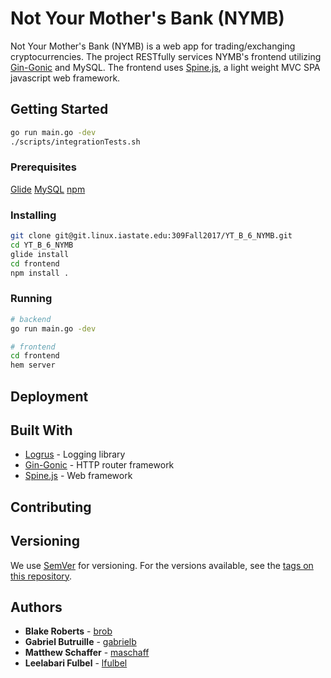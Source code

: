 # Not Your Mother's Bank (NYMB)

Not Your Mother's Bank (NYMB) is a web app for trading/exchanging cryptocurrencies. The project
RESTfully services NYMB's frontend utilizing [Gin-Gonic](https://github.com/gin-gonic/gin) and MySQL.
The frontend uses [Spine.js](http://spine.github.io/), a light weight MVC SPA javascript web framework.

## Getting Started

```bash
go run main.go -dev
./scripts/integrationTests.sh
```

### Prerequisites

[Glide](https://github.com/Masterminds/glide)
[MySQL](https://www.mysql.com/)
[npm](https://www.npmjs.com/)

### Installing

```bash
git clone git@git.linux.iastate.edu:309Fall2017/YT_B_6_NYMB.git
cd YT_B_6_NYMB
glide install
cd frontend
npm install .
```

### Running

```bash
# backend
go run main.go -dev

# frontend
cd frontend
hem server
```

## Deployment

## Built With

* [Logrus](https://github.com/sirupsen/logrus) - Logging library
* [Gin-Gonic](https://github.com/gin-gonic/gin) - HTTP router framework
* [Spine.js](http://spine.github.io/) - Web framework

## Contributing

## Versioning

We use [SemVer](http://semver.org/) for versioning. For the versions available, see the [tags on this repository](https://git.linux.iastate.edu/309Fall2017/YT_B_6_NYMB/tags).

## Authors

* **Blake Roberts** - [brob](https://git.linux.iastate.edu/brob)
* **Gabriel Butruille** - [gabrielb](https://git.linux.iastate.edu/gabrielb)
* **Matthew Schaffer** - [maschaff](https://git.linux.iastate.edu/maschaff)
* **Leelabari Fulbel** - [lfulbel](https://git.linux.iastate.edu/lfulbel)

